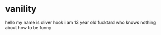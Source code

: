 # vanility
hello my name is oliver hook i am 13 year old fucktard who knows nothing about how to be funny

